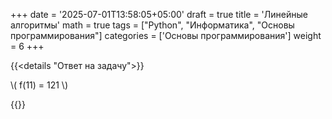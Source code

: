 +++
date = '2025-07-01T13:58:05+05:00'
draft = true
title = 'Линейные алгоритмы'
math = true
tags = ["Python", "Информатика", "Основы программирования"]
categories = ['Основы программирования']
weight = 6
+++

<!--more-->




{{<details "Ответ на задачу">}}

\\( f(11) = 121 \\)

{{</details>}}
